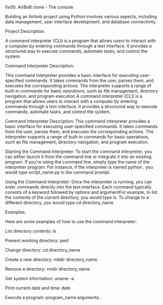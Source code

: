 0x00. AirBnB clone - The console

Building an Airbnb project using Python involves various aspects, including data management, user interface development, and database connectivity.

Project Description:

A command interpreter (CLI) is a program that allows users to interact with a computer by entering commands through a text interface. It provides a structured way to execute commands, automate tasks, and control the system.

Command Interpreter Description:

This command interpreter provides a basic interface for executing user-specified commands. It takes commands from the user, parses them, and executes the corresponding actions. The interpreter supports a range of built-in commands for basic operations, such as file management, directory navigation, and program execution
A command interpreter (CLI) is a program that allows users to interact with a computer by entering commands through a text interface. It provides a structured way to execute commands, automate tasks, and control the system.

Command Interpreter Description:
This command interpreter provides a basic interface for executing user-specified commands. It takes commands from the user, parses them, and executes the corresponding actions. The interpreter supports a range of built-in commands for basic operations, such as file management, directory navigation, and program execution.

Starting the Command Interpreter:
To start the command interpreter, you can either launch it from the command line or integrate it into an existing program. If you're using the command line, simply type the name of the interpreter program. For instance, if the interpreter is named python , you would type script_name.py in the command prompt.

Using the Command Interpreter:
Once the interpreter is running, you can enter commands directly into the text interface. Each command typically consists of a keyword followed by options and argumentFor example, to list the contents of the current directory, you would type ls. To change to a different directory, you would type cd directory_name.

Examples:

Here are some examples of how to use the command interpreter:

List directory contents: ls

Present working directory: pwd

Change directory: cd directory_name

Create a new directory: mkdir directory_name

Remove a directory: rmdir directory_name

Get system information: uname -a

Print current date and time: date

Execute a program: program_name arguments..

